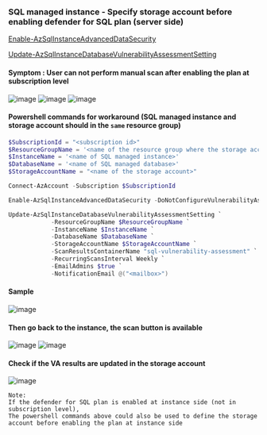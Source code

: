 ### SQL managed instance - Specify storage account before enabling defender for SQL plan (server side) 
[Enable-AzSqlInstanceAdvancedDataSecurity](https://learn.microsoft.com/en-us/powershell/module/az.sql/enable-azsqlinstanceadvanceddatasecurity?view=azps-9.2.0)

[Update-AzSqlInstanceDatabaseVulnerabilityAssessmentSetting](https://learn.microsoft.com/en-us/powershell/module/az.sql/update-azsqlinstancedatabasevulnerabilityassessmentsetting?view=azps-9.2.0)

#### Symptom : User can not perform manual scan after enabling the plan at subscription level
![image](https://user-images.githubusercontent.com/96930989/210368162-e3c1e76a-74a8-4aa7-b223-67d83a639502.png)
![image](https://user-images.githubusercontent.com/96930989/210368172-241a74de-d04f-4dec-a175-3b9c559cacb3.png)
![image](https://user-images.githubusercontent.com/96930989/210368184-cbf9c2db-d944-4154-a269-4c8303e40c3f.png)

#### Powershell commands for workaround (SQL managed instance and storage account should in the `same` resource group)
```powershell
$SubscriptionId = "<subscription id>"
$ResourceGroupName = '<name of the resource group where the storage account locates>'
$InstanceName = '<name of SQL managed instance>'
$DatabaseName = '<name of SQL managed database>'
$StorageAccountName = "<name of the storage account>"
```

```powershell
Connect-AzAccount -Subscription $SubscriptionId
```

```powershell
Enable-AzSqlInstanceAdvancedDataSecurity -DoNotConfigureVulnerabilityAssessment -ResourceGroupName $ResourceGroupName -InstanceName $InstanceName
```

```powershell
Update-AzSqlInstanceDatabaseVulnerabilityAssessmentSetting `
            -ResourceGroupName $ResourceGroupName `
            -InstanceName $InstanceName `
            -DatabaseName $DatabaseName `
            -StorageAccountName $StorageAccountName `
            -ScanResultsContainerName "sql-vulnerability-assessment" `
            -RecurringScansInterval Weekly `
            -EmailAdmins $true `
            -NotificationEmail @("<mailbox>")
```

#### Sample
![image](https://user-images.githubusercontent.com/96930989/210369235-d5bf1e54-9c16-4aea-9083-24e34cea65f6.png)

#### Then go back to the instance, the scan button is available
![image](https://user-images.githubusercontent.com/96930989/210369316-d3b4f51b-2e3d-4d14-a87c-8fcbd706a14f.png)
![image](https://user-images.githubusercontent.com/96930989/210369376-da860f3b-5ec2-4145-a0c8-47c1280749a0.png)

#### Check if the VA results are updated in the storage account
![image](https://user-images.githubusercontent.com/96930989/210369397-91ebc999-4ae7-4eaa-bf3f-966cfb7ca4a4.png)

```
Note:
If the defender for SQL plan is enabled at instance side (not in subscription level),
The powershell commands above could also be used to define the storage account before enabling the plan at instance side
```
